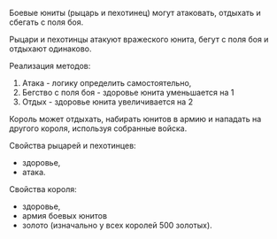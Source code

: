 Боевые юниты (рыцарь и пехотинец) могут атаковать, отдыхать и сбегать с поля боя.

Рыцари и пехотинцы атакуют вражеского юнита, бегут с поля боя и отдыхают одинаково.

Реализация методов: 
1) Атака - логику определить самостоятельно,
2) Бегство с поля боя - здоровье юнита уменьшается на 1
3) Отдых - здоровье юнита увеличивается на 2

Король может отдыхать, набирать юнитов в армию и нападать на другого короля, используя собранные войска.

Свойства рыцарей и пехотинцев:
* здоровье,
* атака.

Свойства короля:
* здоровье,
* армия боевых юнитов
* золото (изначально у всех королей 500 золотых).